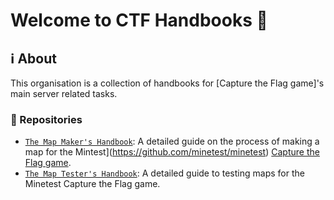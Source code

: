 # Welcome to CTF Handbooks :wave:

## :information_source: About

This organisation is a collection of handbooks for [Capture the Flag game]'s main server related tasks.

### :file_folder: Repositories

- [`The Map Maker's Handbook`](https://github.com/CTF-handbooks/map-maker-handbook): A detailed guide on the process of making a map for the Mintest](https://github.com/minetest/minetest) [Capture the Flag game](https://github.com/MT-CTF/capturetheflag).
- [`The Map Tester's Handbook`](https://github.com/CTF-handbooks/map-tester-handbook): A detailed guide to testing maps for the Minetest Capture the Flag game.